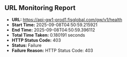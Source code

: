 ## URL Monitoring Report

- **URL:** https://api-gw1-prod1.fisglobal.com/gw/v1/health
- **Start Time:** 2025-09-08T04:50:59.215921
- **End Time:** 2025-09-08T04:50:59.396112
- **Total Time Taken:** 0.180191 seconds
- **HTTP Status Code:** 403
- **Status:** Failure
- **Failure Reason:** HTTP Status Code: 403
